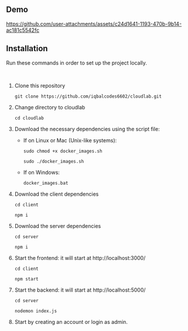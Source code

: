 ## Demo


https://github.com/user-attachments/assets/c24d1641-1193-470b-9b14-ac181c5542fc


## Installation

Run these commands in order to set up the project locally.

<br />

1. Clone this repository
    ```
    git clone https://github.com/iqbalcodes6602/cloudlab.git
    ```

2. Change directory to cloudlab
    ```
    cd cloudlab
    ```

3. Download the necessary dependencies using the script file:

   - If on Linux or Mac (Unix-like systems):
        ```
        sudo chmod +x docker_images.sh
        ```
        ```
        sudo ./docker_images.sh
        ```

   - If on Windows:
        ```
        docker_images.bat
        ```

4. Download the client dependencies
    ```
    cd client
    ```
    ```
    npm i
    ```

5. Download the server dependencies
    ```
    cd server
    ```
    ```
    npm i
    ```

6. Start the frontend: it will start at http://localhost:3000/
    ```
    cd client
    ```
    ```
    npm start
    ```

6. Start the backend: it will start at http://localhost:5000/
    ```
    cd server
    ```
    ```
    nodemon index.js
    ```

7. Start by creating an account or login as admin.
